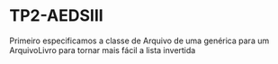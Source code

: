 # TP2-AEDSIII

Primeiro especificamos a classe de Arquivo de uma genérica para um ArquivoLivro para tornar mais fácil a lista invertida

